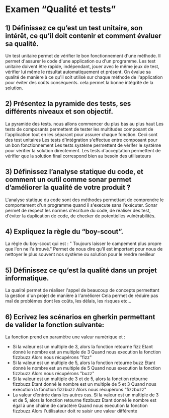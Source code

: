 # Examen “Qualité et tests”


## 1) Définissez ce qu’est un test unitaire, son intérêt, ce qu’il doit contenir et comment évaluer sa qualité.
Un test unitaire permet de vérifier le bon fonctionnement d'une méthode. Il permet d'assurer le code d'une application ou d'un programme.
Les test unitaire doivent être rapide, indépendant, jouer avec le même jeux de test, vérifier lui même le résultat automatiquement et présent.
 On évalue sa qualité de manière à ce qu'il soit utilisé sur chaque méthode de l'application pour éviter des coûts conséquents. cela permet la bonne intégrité de la solution.


## 2) Présentez la pyramide des tests, ses différents niveaux et son objectif.
La pyramide des tests. nous allons commencer du plus bas au plus haut
Les tests de composants permettent de tester les multitudes composant de l'application tout en les séparant pour assurer chaque fonction. Ceci sont des test unitaires
Les tests d'intégration s'effectue entre composant pour un bon fonctionnement
Les tests système permettent de vérifer le système pour vérifier la solution directement.
Les tests d'acceptation permettent de vérifier que la solution final correspond bien au besoin des utilisateurs 

## 3) Définissez l’analyse statique du code, et comment un outil comme sonar permet d’améliorer la qualité de votre produit ?
L'analyse statique du code sont des méthodes permettant de comprendre le comportement d'un programme quand il s'execute sans l'exécuter.
Sonar permet de respect les normes d'écriture du code, de réaliser des test, d'éviter la duplication de code, de checker de potentielles vulnérabilités.

## 4) Expliquez la règle du “boy-scout”.
La règle du boy-scout qui est : " Toujours laisser le campement plus propre que l'on ne l'a trouvé."
Permet de nous dire qu'il est important pour nous de nettoyer le plus souvent nos système ou solution pour le rendre meilleur

## 5) Définissez ce qu’est la qualité dans un projet informatique.
La qualité permet de réaliser l'appel de beaucoup de concepts permettant la gestion d'un projet de manière à l'améliorer
Cela permet de réduire pas mal de problèmes dont les coûts, les délais, les risques etc...

## 6) Ecrivez les scénarios en gherkin permettant de valider la fonction suivante:
La fonction prend en paramètre une valeur numérique et :
* Si la valeur est un multiple de 3, alors la fonction retourne fizz
    Etant donné le nombre est un multiple de 3
    Quand nous execution la fonction fizzbuzz
    Alors nous récupérons "fizz"
* Si la valeur est un multiple de 5, alors la fonction retourne buzz
    Etant donné le nombre est un multiple de 5
    Quand nous execution la fonction fizzbuzz
    Alors nous récupérons "buzz"
* Si la valeur est un multiple de 3 et de 5, alors la fonction retourne fizzbuzz
    Etant donné le nombre est un multiple de 5 et 3
    Quand nous execution la fonction fizzbuzz
    Alors nous récupérons "fizzbuzz"
* La valeur d’entrée dans les autres cas.
Si la valeur est un multiple de 3 et de 5, alors la fonction retourne fizzbuzz
    Etant donné le nombre est égal à une chaine de caractère
    Quand nous execution la fonction fizzbuzz
    Alors l'utilisateur doit re saisir une valeur différente
